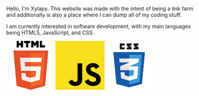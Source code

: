 Hello, I'm Xylapy.
This website was made with the intent of being a link farm and additionally is also a place where I can dump all of my coding stuff.

I am currently interested in software development, with my main languages being HTML5, JavaScript, and CSS.

<img src="IMG_8453.png" width="132"><img src="IMG_8454.png" width="132"><img src="IMG_8455.png" width="132">
